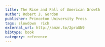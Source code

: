 ```yaml
---
title: The Rise and Fall of American Growth
author: Robert J. Gordon
publisher: Princeton University Press
tags: slowdown  rich
external_url: http://amzn.to/2praGN9
bibtype: book
category: reference
---
```

